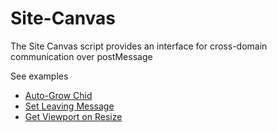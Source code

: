 Site-Canvas
===========

The Site Canvas script provides an interface for cross-domain communication over postMessage

See examples
- [Auto-Grow Chid](examples/grow/client.html)
- [Set Leaving Message](examples/leave/client.html)
- [Get Viewport on Resize](examples/viewport/client.html)